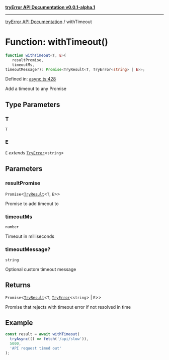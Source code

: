 [**tryError API Documentation v0.0.1-alpha.1**](../index.md)

***

[tryError API Documentation](../index.md) / withTimeout

# Function: withTimeout()

```ts
function withTimeout<T, E>(
   resultPromise, 
   timeoutMs, 
timeoutMessage?): Promise<TryResult<T, TryError<string> | E>>;
```

Defined in: [async.ts:428](https://github.com/oconnorjohnson/tryError/blob/e3ae0308069a4fba073f4543d527ad76373db795/src/async.ts#L428)

Add a timeout to any Promise<TryResult>

## Type Parameters

### T

`T`

### E

`E` *extends* [`TryError`](../interfaces/TryError.md)\<`string`\>

## Parameters

### resultPromise

`Promise`\<[`TryResult`](../type-aliases/TryResult.md)\<`T`, `E`\>\>

Promise to add timeout to

### timeoutMs

`number`

Timeout in milliseconds

### timeoutMessage?

`string`

Optional custom timeout message

## Returns

`Promise`\<[`TryResult`](../type-aliases/TryResult.md)\<`T`, [`TryError`](../interfaces/TryError.md)\<`string`\> \| `E`\>\>

Promise that rejects with timeout error if not resolved in time

## Example

```typescript
const result = await withTimeout(
  tryAsync(() => fetch('/api/slow')),
  5000,
  'API request timed out'
);
```
